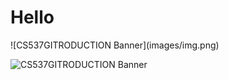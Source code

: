 <h1> Hello</h1>
</script>
![CS537GITRODUCTION Banner](images/img.png)

![CS537GITRODUCTION Banner](images/banner.png)
